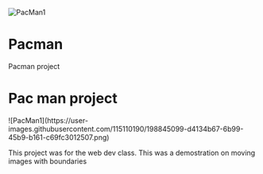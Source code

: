 ![PacMan1](https://user-images.githubusercontent.com/115110190/198845099-d4134b67-6b99-45b9-b161-c69fc3012507.png)
# Pacman
Pacman project
<h1> Pac man project </h1>
![PacMan1](https://user-images.githubusercontent.com/115110190/198845099-d4134b67-6b99-45b9-b161-c69fc3012507.png)
<p> This project was for the web dev class.
This was a demostration on moving images with boundaries <p>
